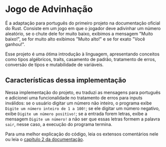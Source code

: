 # Jogo de Advinhação
É a adaptação para português do primeiro projeto na documentação oficial do Rust. Consiste em um jogo em que o jogador deve adivinhar um número aleatório, se o chute dele for muito baixo, exibimos a mensagem "Muito baixo!", se for muito alto exibimos "Muito alto!" e se for exato "Você ganhou!". 

Esse projeto é uma ótima introdução à linguagem, apresentando conceitos como tipos algébricos, traits, casamento de padrão, tratamento de erros, conversão de tipos e mutabilidade de variáveis.

## Características dessa implementação
Nessa implementação do projeto, eu traduzi as mensagens para português e adicionei uma funcionalidade no tratamento de erros para inputs inválidos: se o usuário digitar um número não inteiro, o programa exibe `Digite um número inteiro de 1 a 100!`; se ele digitar um número negativo, exibe `Digite um número positivo!`; se a entrada forem letras, exibe a mensagem `Digite um número!` a não ser que essas letras formem a palavra `sair`, nesse caso, a execução do programa termina.

Para uma melhor explicação do código, leia os extensos comentários nele ou leia o [capítulo 2 da documentação](https://doc.rust-lang.org/book/ch02-00-guessing-game-tutorial.html).